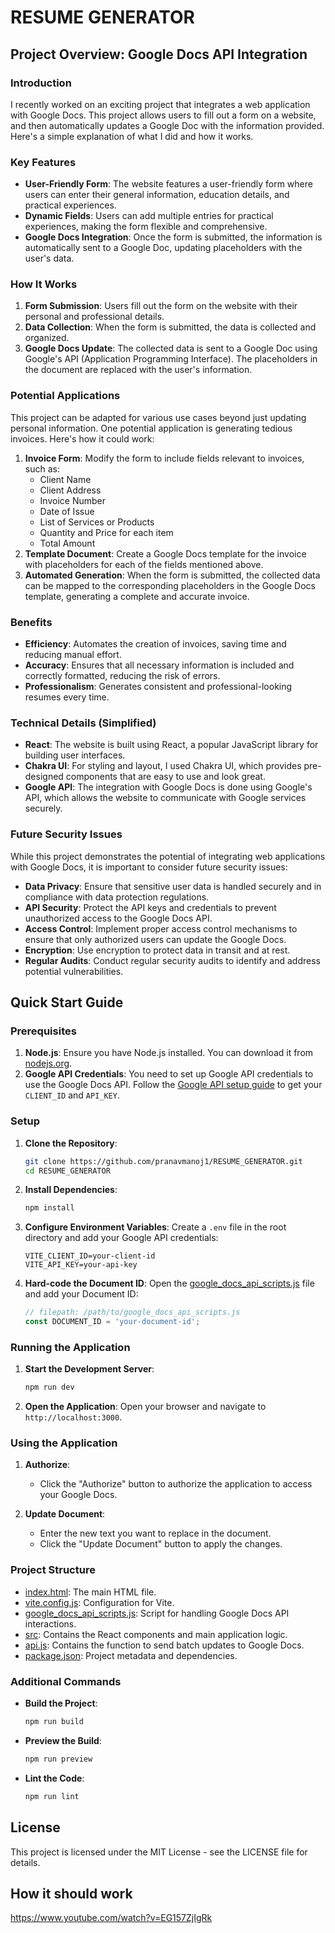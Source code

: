 # RESUME GENERATOR

## Project Overview: Google Docs API Integration

### Introduction

I recently worked on an exciting project that integrates a web application with Google Docs. This project allows users to fill out a form on a website, and then automatically updates a Google Doc with the information provided. Here's a simple explanation of what I did and how it works.

### Key Features

- **User-Friendly Form**: The website features a user-friendly form where users can enter their general information, education details, and practical experiences.
- **Dynamic Fields**: Users can add multiple entries for practical experiences, making the form flexible and comprehensive.
- **Google Docs Integration**: Once the form is submitted, the information is automatically sent to a Google Doc, updating placeholders with the user's data.

### How It Works

1. **Form Submission**: Users fill out the form on the website with their personal and professional details.
2. **Data Collection**: When the form is submitted, the data is collected and organized.
3. **Google Docs Update**: The collected data is sent to a Google Doc using Google's API (Application Programming Interface). The placeholders in the document are replaced with the user's information.

### Potential Applications

This project can be adapted for various use cases beyond just updating personal information. One potential application is generating tedious invoices. Here's how it could work:

1. **Invoice Form**: Modify the form to include fields relevant to invoices, such as:
    - Client Name
    - Client Address
    - Invoice Number
    - Date of Issue
    - List of Services or Products
    - Quantity and Price for each item
    - Total Amount
2. **Template Document**: Create a Google Docs template for the invoice with placeholders for each of the fields mentioned above.
3. **Automated Generation**: When the form is submitted, the collected data can be mapped to the corresponding placeholders in the Google Docs template, generating a complete and accurate invoice.

### Benefits

- **Efficiency**: Automates the creation of invoices, saving time and reducing manual effort.
- **Accuracy**: Ensures that all necessary information is included and correctly formatted, reducing the risk of errors.
- **Professionalism**: Generates consistent and professional-looking resumes every time.

### Technical Details (Simplified)

- **React**: The website is built using React, a popular JavaScript library for building user interfaces.
- **Chakra UI**: For styling and layout, I used Chakra UI, which provides pre-designed components that are easy to use and look great.
- **Google API**: The integration with Google Docs is done using Google's API, which allows the website to communicate with Google services securely.

### Future Security Issues

While this project demonstrates the potential of integrating web applications with Google Docs, it is important to consider future security issues:

- **Data Privacy**: Ensure that sensitive user data is handled securely and in compliance with data protection regulations.
- **API Security**: Protect the API keys and credentials to prevent unauthorized access to the Google Docs API.
- **Access Control**: Implement proper access control mechanisms to ensure that only authorized users can update the Google Docs.
- **Encryption**: Use encryption to protect data in transit and at rest.
- **Regular Audits**: Conduct regular security audits to identify and address potential vulnerabilities.

## Quick Start Guide

### Prerequisites

1. **Node.js**: Ensure you have Node.js installed. You can download it from [nodejs.org](https://nodejs.org/).
2. **Google API Credentials**: You need to set up Google API credentials to use the Google Docs API. Follow the [Google API setup guide](https://developers.google.com/docs/api/quickstart/js) to get your `CLIENT_ID` and `API_KEY`.

### Setup

1. **Clone the Repository**:
    ```sh
    git clone https://github.com/pranavmanoj1/RESUME_GENERATOR.git
    cd RESUME_GENERATOR
    ```

2. **Install Dependencies**:
    ```sh
    npm install
    ```

3. **Configure Environment Variables**:
    Create a `.env` file in the root directory and add your Google API credentials:
    ```env
    VITE_CLIENT_ID=your-client-id
    VITE_API_KEY=your-api-key
    ```

4. **Hard-code the Document ID**:
    Open the [google_docs_api_scripts.js](http://_vscodecontentref_/1) file and add your Document ID:
    ```javascript
    // filepath: /path/to/google_docs_api_scripts.js
    const DOCUMENT_ID = 'your-document-id';
    ```

### Running the Application

1. **Start the Development Server**:
    ```sh
    npm run dev
    ```

2. **Open the Application**:
    Open your browser and navigate to `http://localhost:3000`.

### Using the Application

1. **Authorize**:
    - Click the "Authorize" button to authorize the application to access your Google Docs.

2. **Update Document**:
    - Enter the new text you want to replace in the document.
    - Click the "Update Document" button to apply the changes.

### Project Structure

- [index.html](http://_vscodecontentref_/2): The main HTML file.
- [vite.config.js](http://_vscodecontentref_/3): Configuration for Vite.
- [google_docs_api_scripts.js](http://_vscodecontentref_/4): Script for handling Google Docs API interactions.
- [src](http://_vscodecontentref_/5): Contains the React components and main application logic.
- [api.js](http://_vscodecontentref_/6): Contains the function to send batch updates to Google Docs.
- [package.json](http://_vscodecontentref_/7): Project metadata and dependencies.

### Additional Commands

- **Build the Project**:
    ```sh
    npm run build
    ```

- **Preview the Build**:
    ```sh
    npm run preview
    ```

- **Lint the Code**:
    ```sh
    npm run lint
    ```

## License

This project is licensed under the MIT License - see the LICENSE file for details.

## How it should work
https://www.youtube.com/watch?v=EG157ZjIgRk
